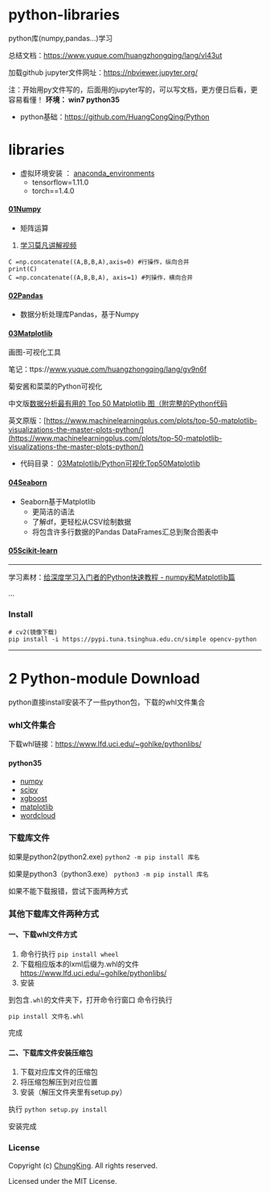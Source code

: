 # python-libraries

python库(numpy,pandas...)学习

总结文档：https://www.yuque.com/huangzhongqing/lang/vl43ut

加载github jupyter文件网址：https://nbviewer.jupyter.org/

注：开始用py文件写的，后面用的jupyter写的，可以写文档，更方便日后看，更容易看懂！
**环境： win7 python35**

* python基础：https://github.com/HuangCongQing/Python

# libraries

* 虚拟环境安装 ： [anaconda_environments](anaconda_environments)
  * tensorflow=1.11.0
  * torch==1.4.0

#### [01Numpy](./01Numpy)

* 矩阵运算

1. [学习莫凡讲解视频](https://www.bilibili.com/video/av16378934/)

```
C =np.concatenate((A,B,B,A),axis=0) #行操作，纵向合并
print(C)
C =np.concatenate((A,B,B,A), axis=1) #列操作，横向合并
```

#### [02Pandas](./02Pandas)

* 数据分析处理库Pandas，基于Numpy

#### [03Matplotlib](./03Matplotlib)

画图-可视化工具

笔记：ttps://www.yuque.com/huangzhongqing/lang/gv9n6f

菊安酱和菜菜的Python可视化

中文版[数据分析最有用的 Top 50 Matplotlib 图（附完整的Python代码](https://cloud.tencent.com/developer/article/1535159#:~:text=%E6%95%B0%E6%8D%AE%E5%88%86%E6%9E%90%E6%9C%80%E6%9C%89%E7%94%A8%E7%9A%84%20Top%2050%20Matplotlib%20%E5%9B%BE%EF%BC%88%E9%99%84%E5%AE%8C%E6%95%B4%E7%9A%84Python%E4%BB%A3%E7%A0%81%EF%BC%89%20%28%E4%B8%8A%29%201%201.%E5%85%B3%E8%81%94,6%206.%E5%8F%98%E5%8C%96%207%207.%E5%88%86%E7%BB%84%208%201.%E6%95%A3%E7%82%B9%E5%9B%BE%209%202.%E5%B8%A6%E8%BE%B9%E7%95%8C%E7%9A%84%E6%B0%94%E6%B3%A1%E5%9B%BE.)

英文原版：[https://www.machinelearningplus.com/plots/top-50-matplotlib-visualizations-the-master-plots-python/](https://www.machinelearningplus.com/plots/top-50-matplotlib-visualizations-the-master-plots-python/)

* 代码目录： [03Matplotlib/Python可视化Top50Matplotlib](03Matplotlib/Python可视化Top50Matplotlib)

#### [04Seaborn](./04Seaborn)

* Seaborn基于Matplotlib
  * 更简洁的语法
  * 了解df，更轻松从CSV绘制数据
  * 将包含许多行数据的Pandas DataFrames汇总到聚合图表中

#### [05Scikit-learn](./05Scikit-learn)

---

学习素材：[给深度学习入门者的Python快速教程 - numpy和Matplotlib篇](https://zhuanlan.zhihu.com/p/24309547)

...

### Install

```
# cv2(镜像下载)
pip install -i https://pypi.tuna.tsinghua.edu.cn/simple opencv-python
````

---

# 2 Python-module Download

python直接install安装不了一些python包，下载的whl文件集合

### whl文件集合

下载whl链接：https://www.lfd.uci.edu/~gohlke/pythonlibs/

#### python35

* [numpy](./python3/numpy-1.13.3+mkl-cp35-cp35m-win_amd64.whl)
* [scipy](./python3/scipy-1.0.0rc1-cp35-cp35m-win_amd64.whl)
* [xgboost](./python3/xgboost-0.6-cp35-cp35m-win_amd64.whl)
* [matplotlib](./python3/matplotlib-1.5.0-cp35-none-win_amd64.whl)
* [wordcloud](./python3/wordcloud-1.4.1-cp35-cp35m-win_amd64.whl)

### 下载库文件

如果是python2(python2.exe)
`python2 -m pip install 库名`

如果是python3（python3.exe）
`python3 -m pip install 库名`

如果不能下载报错，尝试下面两种方式

### 其他下载库文件两种方式

#### 一、下载whl文件方式

1. 命令行执行
   `pip install wheel `
2. 下载相应版本的lxml后缀为.whl的文件
   https://www.lfd.uci.edu/~gohlke/pythonlibs/
3. 安装

到包含`.whl`的文件夹下，打开命令行窗口
命令行执行

`pip install 文件名.whl`

完成

#### 二、下载库文件安装压缩包

1. 下载对应库文件的压缩包
2. 将压缩包解压到对应位置
3. 安装（解压文件夹里有setup.py）

执行
`python setup.py install`

安装完成

### License

Copyright (c) [ChungKing](https://github.com/HuangCongQing). All rights reserved.

Licensed under the MIT License.
